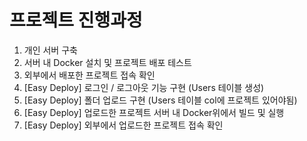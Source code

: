 <h1>프로젝트 진행과정</h1>

1) 개인 서버 구축
2) 서버 내 Docker 설치 및 프로젝트 배포 테스트
3) 외부에서 배포한 프로젝트 접속 확인
4) [Easy Deploy] 로그인 / 로그아웃 기능 구현 (Users 테이블 생성)
5) [Easy Deploy] 폴더 업로드 구현 (Users 테이블 col에 프로젝트 있어야됨)
6) [Easy Deploy] 업로드한 프로젝트 서버 내 Docker위에서 빌드 및 실행
7) [Easy Deploy] 외부에서 업로드한 프로젝트 접속 확인 
